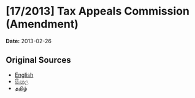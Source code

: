 # [17/2013] Tax Appeals Commission (Amendment)

**Date:** 2013-02-26

## Original Sources

- [English](https://documents.gov.lk/view/bills/2013/2/17-2013_E.pdf)
- [සිංහල](https://documents.gov.lk/view/bills/2013/2/17-2013_S.pdf)
- [தமிழ்](https://documents.gov.lk/view/bills/2013/2/17-2013_T.pdf)

